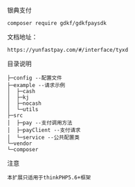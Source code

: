 银典支付
````
composer require gdkf/gdkfpaysdk
````
文档地址：
```
https://yunfastpay.com/#/interface/tyxd
```
目录说明
````
├─config --配置文件
├─example --请求示例
│  ├─cash
│  ├─kj
│  ├─nocash
│  └─utils
├─src
│  ├─pay --支付调用方法
│  ├─payClient --支付请求
│  └─service --公共配置类
└─vendor
└─composer

````
注意
```
本扩展只适用于thinkPHP5.6+框架
```